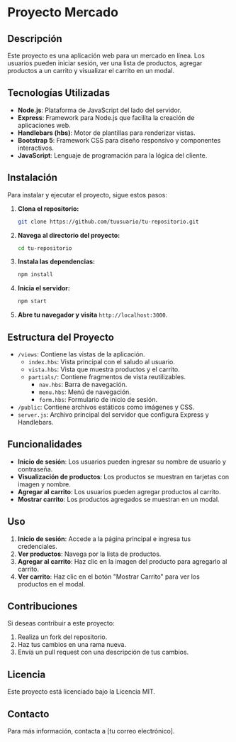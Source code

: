 # Proyecto Mercado

## Descripción

Este proyecto es una aplicación web para un mercado en línea. Los usuarios pueden iniciar sesión, ver una lista de productos, agregar productos a un carrito y visualizar el carrito en un modal.

## Tecnologías Utilizadas

- **Node.js**: Plataforma de JavaScript del lado del servidor.
- **Express**: Framework para Node.js que facilita la creación de aplicaciones web.
- **Handlebars (hbs)**: Motor de plantillas para renderizar vistas.
- **Bootstrap 5**: Framework CSS para diseño responsivo y componentes interactivos.
- **JavaScript**: Lenguaje de programación para la lógica del cliente.

## Instalación

Para instalar y ejecutar el proyecto, sigue estos pasos:

1. **Clona el repositorio:**

   ```bash
   git clone https://github.com/tuusuario/tu-repositorio.git
   ```

2. **Navega al directorio del proyecto:**

   ```bash
   cd tu-repositorio
   ```

3. **Instala las dependencias:**

   ```bash
   npm install
   ```

4. **Inicia el servidor:**

   ```bash
   npm start
   ```

5. **Abre tu navegador y visita** `http://localhost:3000`.

## Estructura del Proyecto

- `/views`: Contiene las vistas de la aplicación.
  - `index.hbs`: Vista principal con el saludo al usuario.
  - `vista.hbs`: Vista que muestra productos y el carrito.
  - `partials/`: Contiene fragmentos de vista reutilizables.
    - `nav.hbs`: Barra de navegación.
    - `menu.hbs`: Menú de navegación.
    - `form.hbs`: Formulario de inicio de sesión.
- `/public`: Contiene archivos estáticos como imágenes y CSS.
- `server.js`: Archivo principal del servidor que configura Express y Handlebars.

## Funcionalidades

- **Inicio de sesión**: Los usuarios pueden ingresar su nombre de usuario y contraseña.
- **Visualización de productos**: Los productos se muestran en tarjetas con imagen y nombre.
- **Agregar al carrito**: Los usuarios pueden agregar productos al carrito.
- **Mostrar carrito**: Los productos agregados se muestran en un modal.

## Uso

1. **Inicio de sesión**: Accede a la página principal e ingresa tus credenciales.
2. **Ver productos**: Navega por la lista de productos.
3. **Agregar al carrito**: Haz clic en la imagen del producto para agregarlo al carrito.
4. **Ver carrito**: Haz clic en el botón "Mostrar Carrito" para ver los productos en el modal.

## Contribuciones

Si deseas contribuir a este proyecto:

1. Realiza un fork del repositorio.
2. Haz tus cambios en una rama nueva.
3. Envía un pull request con una descripción de tus cambios.

## Licencia

Este proyecto está licenciado bajo la Licencia MIT.

## Contacto

Para más información, contacta a [tu correo electrónico].
